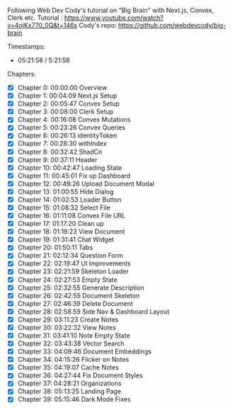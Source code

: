 Following Web Dev Cody's tutorial on "Big Brain" with Next.js, Convex, Clerk etc.
Tutorial : https://www.youtube.com/watch?v=4ojKx770_0Q&t=146s
Cody's repo: https://github.com/webdevcody/big-brain 

Timestamps: 
- 05:21:58 / 5:21:58

Chapters: 
- [X] Chapter 0: 00:00:00 Overview
- [X] Chapter 1: 00:04:09 Next.js Setup
- [X] Chapter 2: 00:05:47 Convex Setup
- [X] Chapter 3: 00:08:00 Clerk Setup
- [X] Chapter 4: 00:16:08 Convex Mutations
- [X] Chapter 5: 00:23:26 Convex Queries
- [X] Chapter 6: 00:26:13 identityToken
- [X] Chapter 7: 00:28:30 withIndex
- [X] Chapter 8: 00:32:42 ShadCn
- [X] Chapter 9: 00:37:11 Header
- [X] Chapter 10: 00:42:47 Loading State
- [X] Chapter 11: 00:45:01 Fix up Dashboard
- [X] Chapter 12: 00:49:26 Upload Document Modal
- [X] Chapter 13: 01:00:55 Hide Dialog
- [X] Chapter 14: 01:02:53 Loader Button
- [X] Chapter 15: 01:08:32 Select File
- [X] Chapter 16: 01:11:08 Convex File URL
- [X] Chapter 17: 01:17:20 Clean up
- [X] Chapter 18: 01:19:23 View Document
- [X] Chapter 19: 01:31:41 Chat Widget
- [X] Chapter 20: 01:50:11 Tabs
- [X] Chapter 21: 02:12:34 Question Form
- [X] Chapter 22: 02:19:47 UI Improvements
- [X] Chapter 23: 02:21:59 Skeleton Loader
- [X] Chapter 24: 02:27:53 Empty State
- [X] Chapter 25: 02:32:55 Generate Description
- [X] Chapter 26: 02:42:55 Document Skeleton
- [X] Chapter 27: 02:46:39 Delete Document
- [X] Chapter 28: 02:58:59 Side Nav & Dashboard Layout
- [X] Chapter 29: 03:11:23 Create Notes
- [X] Chapter 30: 03:22:32 View Notes 
- [X] Chapter 31: 03:41:10 Note Empty State
- [X] Chapter 32: 03:43:38 Vector Search
- [X] Chapter 33: 04:09:46 Document Embeddings
- [X] Chapter 34: 04:15:26 Flicker on Notes
- [X] Chapter 35: 04:19:07 Cache Notes
- [X] Chapter 36: 04:27:44 Fix Document Styles
- [X] Chapter 37: 04:28:21 Organizations
- [X] Chapter 38: 05:13:25 Landing Page
- [X] Chapter 39: 05:15:46 Dark Mode Fixes
